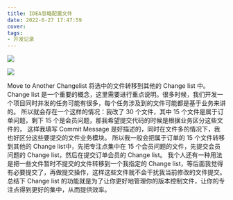 ```yaml
---
title: IDEA忽略配置文件
date: 2022-6-27 17:47:59
cover: 
tags:
- 开发记录
---
```


![](https://blog-1258707945.cos.ap-guangzhou.myqcloud.com//blog/20220627175123.png)

![](https://blog-1258707945.cos.ap-guangzhou.myqcloud.com//blog/20220627175318.png)

Move to Another Changelist 将选中的文件转移到其他的 Change list 中。 Change list 是一个重要的概念，这里需要进行重点说明。很多时候，我们开发一个项目同时并发的任务可能有很多，每个任务涉及到的文件可能都是基于业务来讲的。 所以就会存在一个这样的情况：我改了 30 个文件，其中 15 个文件是属于订单问题，剩下 15 个是会员问题，那我希望提交代码的时候是根据业务区分这些文件的， 这样我填写 Commit Message 是好描述的，同时在文件多的情况下，我也好区分这些要提交的文件业务模块。 所以我一般会把属于订单的 15 个文件转移到其他的 Change list中，先把专注点集中在 15 个会员问题的文件，先提交会员问题的 Change list，然后在提交订单会员的 Change list。 我个人还有一种用法是把一些文件暂时不提交的文件转移到一个我指定的 Change list，等后面我觉得有必要提交了，再做提交操作，这样这些文件就不会干扰我当前修改的文件提交。 总结下 Change list 的功能就是为了让你更好地管理你的版本控制文件，让你的专注点得到更好的集中，从而提供效率。

